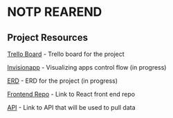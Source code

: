 # NOTP REAREND 

## Project Resources

[Trello Board](https://trello.com/b/Cdgrthrn/covidtracker9000) - Trello board for the project

[Invisionapp](https://mike689044.invisionapp.com/freehand/notp-VApzAs8dj) - Visualizing apps control flow (in progress)

[ERD](https://drawsql.app/swaroop/diagrams/notp) - ERD for the project (in progress)

[Frontend Repo](https://github.com/breadfan18/notp) - Link to React front end repo

[API](https://api.covidtracking.com/v1/states/daily.json) - Link to API that will be used to pull data